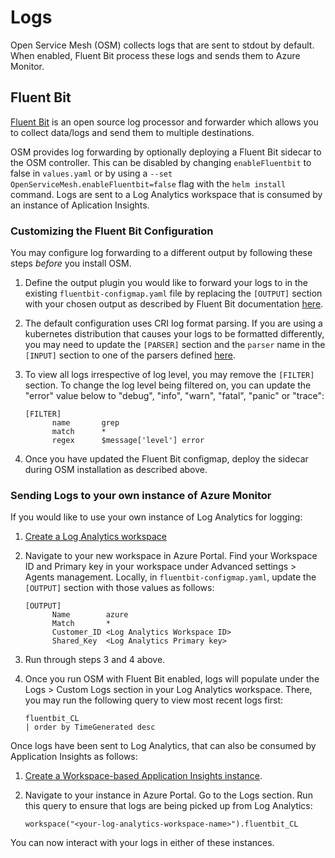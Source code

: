 # Logs
Open Service Mesh (OSM) collects logs that are sent to stdout by default. When enabled, Fluent Bit process these logs and sends them to Azure Monitor.


## Fluent Bit
[Fluent Bit](https://fluentbit.io/) is an open source log processor and forwarder which allows you to collect data/logs and send them to multiple destinations. 

OSM provides log forwarding by optionally deploying a Fluent Bit sidecar to the OSM controller. This can be disabled by changing `enableFluentbit` to false in `values.yaml` or by using a `--set OpenServiceMesh.enableFluentbit=false` flag with the `helm install` command. Logs are sent to a Log Analytics workspace that is consumed by an instance of Aplication Insights. 

### Customizing the Fluent Bit Configuration
You may configure log forwarding to a different output by following these steps _before_ you install OSM.

1. Define the output plugin you would like to forward your logs to in the existing `fluentbit-configmap.yaml` file by replacing the `[OUTPUT]` section with your chosen output as described by Fluent Bit documentation [here](https://docs.fluentbit.io/manual/v/1.4/pipeline/outputs).

2. The default configuration uses CRI log format parsing. If you are using a kubernetes distribution that causes your logs to be formatted differently, you may need to update the `[PARSER]` section and the `parser` name in the `[INPUT]` section to one of the parsers defined [here](https://github.com/fluent/fluent-bit/blob/master/conf/parsers.conf).

3. To view all logs irrespective of log level, you may remove the `[FILTER]` section. To change the log level being filtered on, you can update the "error" value below to "debug", "info", "warn", "fatal", "panic" or "trace":
   ```    
   [FILTER]
         name       grep
         match      *
         regex      $message['level'] error
   ```

4. Once you have updated the Fluent Bit configmap, deploy the sidecar during OSM installation as described above.

### Sending Logs to your own instance of Azure Monitor
If you would like to use your own instance of Log Analytics for logging:
1. [Create a Log Analytics workspace](https://docs.microsoft.com/en-us/azure/azure-monitor/learn/quick-create-workspace)

2. Navigate to your new workspace in Azure Portal. Find your Workspace ID and Primary key in your workspace under Advanced settings > Agents management. Locally, in `fluentbit-configmap.yaml`, update the `[OUTPUT]` section with those values as follows:
   ```
   [OUTPUT]
         Name        azure
         Match       *
         Customer_ID <Log Analytics Workspace ID>
         Shared_Key  <Log Analytics Primary key> 
   ```

3. Run through steps 3 and 4 above. 

4. Once you run OSM with Fluent Bit enabled, logs will populate under the Logs > Custom Logs section in your Log Analytics workspace. There, you may run the following query to view most recent logs first:
    ```
    fluentbit_CL
    | order by TimeGenerated desc
    ```

Once logs have been sent to Log Analytics, that can also be consumed by Application Insights as follows:
1. [Create a Workspace-based Application Insights instance](https://docs.microsoft.com/en-us/azure/azure-monitor/app/create-workspace-resource).

2. Navigate to your instance in Azure Portal. Go to the Logs section. Run this query to ensure that logs are being picked up from Log Analytics:
    ```
    workspace("<your-log-analytics-workspace-name>").fluentbit_CL
    ```

You can now interact with your logs in either of these instances.

